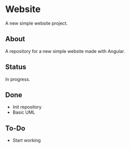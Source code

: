 
# Website #

A new simple website project.

## About ##

A repository for a new simple website made with Angular.

## Status ##

In progress.

## Done ##

* Init repository
* Basic UML

## To-Do ##

* Start working
